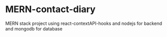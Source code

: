 # MERN-contact-diary
MERN stack project using react-contextAPI-hooks and nodejs for backend and mongodb for database
